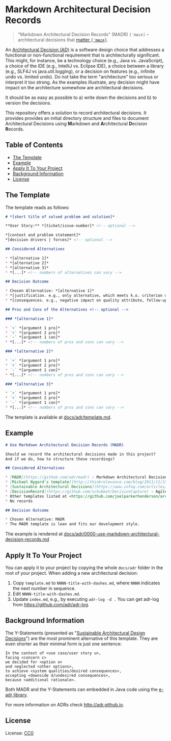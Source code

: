 # Markdown Architectural Decision Records

> "Markdown Architectural Decision Records" (MADR) `[ˈmæɾɚ]` – architectural decisions that [matter `[ˈmæɾɚ]`](https://en.wiktionary.org/wiki/matter#Pronunciation).

An [Architectural Decision (AD)](https://en.wikipedia.org/wiki/Architectural_decision) is a software design choice that addresses a functional or non-functional requirement that is architecturally significant. 
This might, for instance, be a technology choice (e.g., Java vs. JavaScript), a choice of the IDE (e.g., IntelliJ vs. Eclipse IDE), a choice between a library (e.g., SLF4J vs java.util.logging), or a decision on features (e.g., infinite undo vs. limited undo).
Do not take the term "architecture" too serious or interpret it too strong.
As the examples illustrate, any decision might have impact on the architecture somewhow are architectural decisions.

It should be as easy as possible to
a) write down the decisions and
b) to version the decisions.

This repository offers a solution to record architectural decisions.
It provides provides an initial directory structure and files to document Architectural Decisions using **M**arkdown and **A**rchitectural **D**ecision **R**ecords.

## Table of Contents

<!-- toc -->

- [The Template](#the-template)
- [Example](#example)
- [Apply It To Your Project](#apply-it-to-your-project)
- [Background Information](#background-information)
- [License](#license)

<!-- tocstop -->

## The Template

The template reads as follows:

```markdown
# *[short title of solved problem and solution]*

**User Story:** *[ticket/issue-number]* <!-- optional -->

*[context and problem statement]*
*[decision drivers | forces]* <!-- optional -->

## Considered Alternatives

* *[alternative 1]*
* *[alternative 2]*
* *[alternative 3]*
* *[...]* <!-- numbers of alternatives can vary -->

## Decision Outcome

* Chosen Alternative: *[alternative 1]*
* *[justification. e.g., only alternative, which meets k.o. criterion decision driver | which resolves force force | ... | comes out best (see below)]*
* *[consequences. e.g., negative impact on quality attribute, follow-up decisions required, ...]* <!-- optional -->

## Pros and Cons of the Alternatives <!-- optional -->

### *[alternative 1]*

* `+` *[argument 1 pro]*
* `+` *[argument 2 pro]*
* `-` *[argument 1 con]*
* *[...]* <!-- numbers of pros and cons can vary -->

### *[alternative 2]*

* `+` *[argument 1 pro]*
* `+` *[argument 2 pro]*
* `-` *[argument 1 con]*
* *[...]* <!-- numbers of pros and cons can vary -->

### *[alternative 3]*

* `+` *[argument 1 pro]*
* `+` *[argument 2 pro]*
* `-` *[argument 1 con]*
* *[...]* <!-- numbers of pros and cons can vary -->
```

The template is available at [docs/adr/template.md](docs/adr/template.md).


## Example

```markdown
# Use Markdown Architectural Decision Records (MADR)

Should we record the architectural decisions made in this project?
And if we do, how to structure these recordings?

## Considered Alternatives

* [MADR](https://github.com/adr/madr) - Markdown Architectural Decision Records
* [Michael Nygard's template](http://thinkrelevance.com/blog/2011/11/15/documenting-architecture-decisions) - The first incarnation of the term "ADR". Maintainable by [adr-tools](https://github.com/npryce/adr-tools).
* [Sustainable Architectural Decisions](https://www.infoq.com/articles/sustainable-architectural-design-decisions) - The Y-Statements
* [DecisionRecord](https://github.com/schubmat/DecisionCapture) - Agile records by [@schubmat](https://github.com/schubmat/)
* Other templates listed at <https://github.com/joelparkerhenderson/architecture_decision_record>
* No records

## Decision Outcome

* Chosen Alternative: MADR
* The MADR template is lean and fits our development style.
```

The example is rendered at [docs/adr/0000-use-markdown-architectural-decision-records.md](https://github.com/adr/madr/blob/master/docs/adr/0000-use-markdown-architectural-decision-records.md)


## Apply It To Your Project

You can apply it to your project by copying the whole `docs/adr` folder in the root of your project.
When adding a new architectural decision:

1. Copy `template.md` to `NNNN-title-with-dashes.md`, where `NNNN` indicates the next number in sequence.
2. Edit `NNNN-title-with-dashes.md`.
3. Update `index.md`, e.g., by executing `adr-log -d .`
   You can get adr-log from <https://github.com/adr/adr-log>.


## Background Information

The Y-Statements (presented as "[Sustainable Architectural Design Decisions](https://www.infoq.com/articles/sustainable-architectural-design-decisions)") are the most prominent alternative of this template.
They are even shorter as their minimal form is just one sentence:

```
In the context of <use case/user story u>,
facing <concern c>
we decided for <option o>
and neglected <other options>,
to achieve <system qualities/desired consequences>,
accepting <downside d/undesired consequences>,
because <additional rationale>.
```

Both MADR and the Y-Statements can embedded in Java code using the [e-adr library](https://github.com/adr/e-adr).

For more information on ADRs check <http://adr.github.io>.


## License

License: [CC0](https://creativecommons.org/share-your-work/public-domain/cc0)
